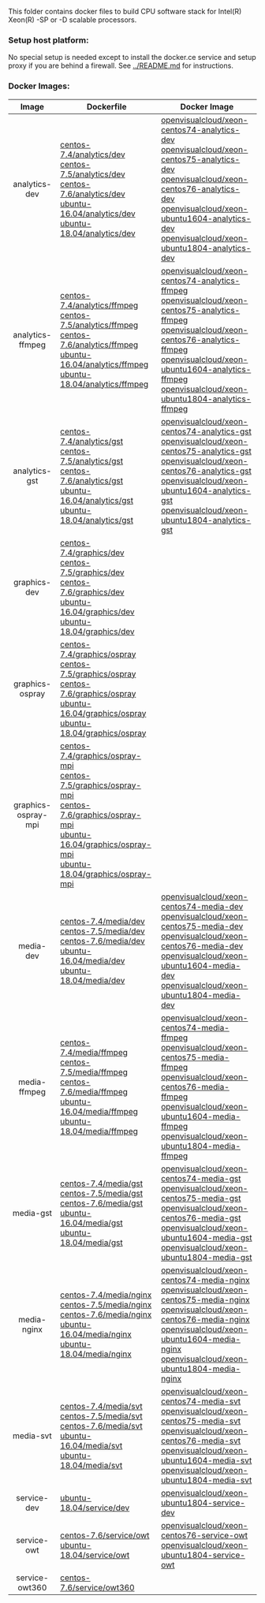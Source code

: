 This folder contains docker files to build CPU software stack for Intel(R) Xeon(R) -SP or -D scalable processors.

### Setup host platform:

No special setup is needed except to install the docker.ce service and setup proxy if you are behind a firewall. See [../README.md](../README.md) for instructions.

### Docker Images:

|Image|Dockerfile|Docker Image|
|:-:|---|---|
|analytics-dev|[centos-7.4/analytics/dev](centos-7.4/analytics/dev)<br>[centos-7.5/analytics/dev](centos-7.5/analytics/dev)<br>[centos-7.6/analytics/dev](centos-7.6/analytics/dev)<br>[ubuntu-16.04/analytics/dev](ubuntu-16.04/analytics/dev)<br>[ubuntu-18.04/analytics/dev](ubuntu-18.04/analytics/dev)|[openvisualcloud/xeon-centos74-analytics-dev](https://hub.docker.com/r/openvisualcloud/xeon-centos74-analytics-dev)<br>[openvisualcloud/xeon-centos75-analytics-dev](https://hub.docker.com/r/openvisualcloud/xeon-centos75-analytics-dev)<br>[openvisualcloud/xeon-centos76-analytics-dev](https://hub.docker.com/r/openvisualcloud/xeon-centos76-analytics-dev)<br>[openvisualcloud/xeon-ubuntu1604-analytics-dev](https://hub.docker.com/r/openvisualcloud/xeon-ubuntu1604-analytics-dev)<br>[openvisualcloud/xeon-ubuntu1804-analytics-dev](https://hub.docker.com/r/openvisualcloud/xeon-ubuntu1804-analytics-dev)|
|analytics-ffmpeg|[centos-7.4/analytics/ffmpeg](centos-7.4/analytics/ffmpeg)<br>[centos-7.5/analytics/ffmpeg](centos-7.5/analytics/ffmpeg)<br>[centos-7.6/analytics/ffmpeg](centos-7.6/analytics/ffmpeg)<br>[ubuntu-16.04/analytics/ffmpeg](ubuntu-16.04/analytics/ffmpeg)<br>[ubuntu-18.04/analytics/ffmpeg](ubuntu-18.04/analytics/ffmpeg)|[openvisualcloud/xeon-centos74-analytics-ffmpeg](https://hub.docker.com/r/openvisualcloud/xeon-centos74-analytics-ffmpeg)<br>[openvisualcloud/xeon-centos75-analytics-ffmpeg](https://hub.docker.com/r/openvisualcloud/xeon-centos75-analytics-ffmpeg)<br>[openvisualcloud/xeon-centos76-analytics-ffmpeg](https://hub.docker.com/r/openvisualcloud/xeon-centos76-analytics-ffmpeg)<br>[openvisualcloud/xeon-ubuntu1604-analytics-ffmpeg](https://hub.docker.com/r/openvisualcloud/xeon-ubuntu1604-analytics-ffmpeg)<br>[openvisualcloud/xeon-ubuntu1804-analytics-ffmpeg](https://hub.docker.com/r/openvisualcloud/xeon-ubuntu1804-analytics-ffmpeg)|
|analytics-gst|[centos-7.4/analytics/gst](centos-7.4/analytics/gst)<br>[centos-7.5/analytics/gst](centos-7.5/analytics/gst)<br>[centos-7.6/analytics/gst](centos-7.6/analytics/gst)<br>[ubuntu-16.04/analytics/gst](ubuntu-16.04/analytics/gst)<br>[ubuntu-18.04/analytics/gst](ubuntu-18.04/analytics/gst)|[openvisualcloud/xeon-centos74-analytics-gst](https://hub.docker.com/r/openvisualcloud/xeon-centos74-analytics-gst)<br>[openvisualcloud/xeon-centos75-analytics-gst](https://hub.docker.com/r/openvisualcloud/xeon-centos75-analytics-gst)<br>[openvisualcloud/xeon-centos76-analytics-gst](https://hub.docker.com/r/openvisualcloud/xeon-centos76-analytics-gst)<br>[openvisualcloud/xeon-ubuntu1604-analytics-gst](https://hub.docker.com/r/openvisualcloud/xeon-ubuntu1604-analytics-gst)<br>[openvisualcloud/xeon-ubuntu1804-analytics-gst](https://hub.docker.com/r/openvisualcloud/xeon-ubuntu1804-analytics-gst)|
|graphics-dev|[centos-7.4/graphics/dev](centos-7.4/graphics/dev)<br>[centos-7.5/graphics/dev](centos-7.5/graphics/dev)<br>[centos-7.6/graphics/dev](centos-7.6/graphics/dev)<br>[ubuntu-16.04/graphics/dev](ubuntu-16.04/graphics/dev)<br>[ubuntu-18.04/graphics/dev](ubuntu-18.04/graphics/dev)|<br><br><br><br>|
|graphics-ospray|[centos-7.4/graphics/ospray](centos-7.4/graphics/ospray)<br>[centos-7.5/graphics/ospray](centos-7.5/graphics/ospray)<br>[centos-7.6/graphics/ospray](centos-7.6/graphics/ospray)<br>[ubuntu-16.04/graphics/ospray](ubuntu-16.04/graphics/ospray)<br>[ubuntu-18.04/graphics/ospray](ubuntu-18.04/graphics/ospray)|<br><br><br><br>|
|graphics-ospray-mpi|[centos-7.4/graphics/ospray-mpi](centos-7.4/graphics/ospray-mpi)<br>[centos-7.5/graphics/ospray-mpi](centos-7.5/graphics/ospray-mpi)<br>[centos-7.6/graphics/ospray-mpi](centos-7.6/graphics/ospray-mpi)<br>[ubuntu-16.04/graphics/ospray-mpi](ubuntu-16.04/graphics/ospray-mpi)<br>[ubuntu-18.04/graphics/ospray-mpi](ubuntu-18.04/graphics/ospray-mpi)|<br><br><br><br>|
|media-dev|[centos-7.4/media/dev](centos-7.4/media/dev)<br>[centos-7.5/media/dev](centos-7.5/media/dev)<br>[centos-7.6/media/dev](centos-7.6/media/dev)<br>[ubuntu-16.04/media/dev](ubuntu-16.04/media/dev)<br>[ubuntu-18.04/media/dev](ubuntu-18.04/media/dev)|[openvisualcloud/xeon-centos74-media-dev](https://hub.docker.com/r/openvisualcloud/xeon-centos74-media-dev)<br>[openvisualcloud/xeon-centos75-media-dev](https://hub.docker.com/r/openvisualcloud/xeon-centos75-media-dev)<br>[openvisualcloud/xeon-centos76-media-dev](https://hub.docker.com/r/openvisualcloud/xeon-centos76-media-dev)<br>[openvisualcloud/xeon-ubuntu1604-media-dev](https://hub.docker.com/r/openvisualcloud/xeon-ubuntu1604-media-dev)<br>[openvisualcloud/xeon-ubuntu1804-media-dev](https://hub.docker.com/r/openvisualcloud/xeon-ubuntu1804-media-dev)|
|media-ffmpeg|[centos-7.4/media/ffmpeg](centos-7.4/media/ffmpeg)<br>[centos-7.5/media/ffmpeg](centos-7.5/media/ffmpeg)<br>[centos-7.6/media/ffmpeg](centos-7.6/media/ffmpeg)<br>[ubuntu-16.04/media/ffmpeg](ubuntu-16.04/media/ffmpeg)<br>[ubuntu-18.04/media/ffmpeg](ubuntu-18.04/media/ffmpeg)|[openvisualcloud/xeon-centos74-media-ffmpeg](https://hub.docker.com/r/openvisualcloud/xeon-centos74-media-ffmpeg)<br>[openvisualcloud/xeon-centos75-media-ffmpeg](https://hub.docker.com/r/openvisualcloud/xeon-centos75-media-ffmpeg)<br>[openvisualcloud/xeon-centos76-media-ffmpeg](https://hub.docker.com/r/openvisualcloud/xeon-centos76-media-ffmpeg)<br>[openvisualcloud/xeon-ubuntu1604-media-ffmpeg](https://hub.docker.com/r/openvisualcloud/xeon-ubuntu1604-media-ffmpeg)<br>[openvisualcloud/xeon-ubuntu1804-media-ffmpeg](https://hub.docker.com/r/openvisualcloud/xeon-ubuntu1804-media-ffmpeg)|
|media-gst|[centos-7.4/media/gst](centos-7.4/media/gst)<br>[centos-7.5/media/gst](centos-7.5/media/gst)<br>[centos-7.6/media/gst](centos-7.6/media/gst)<br>[ubuntu-16.04/media/gst](ubuntu-16.04/media/gst)<br>[ubuntu-18.04/media/gst](ubuntu-18.04/media/gst)|[openvisualcloud/xeon-centos74-media-gst](https://hub.docker.com/r/openvisualcloud/xeon-centos74-media-gst)<br>[openvisualcloud/xeon-centos75-media-gst](https://hub.docker.com/r/openvisualcloud/xeon-centos75-media-gst)<br>[openvisualcloud/xeon-centos76-media-gst](https://hub.docker.com/r/openvisualcloud/xeon-centos76-media-gst)<br>[openvisualcloud/xeon-ubuntu1604-media-gst](https://hub.docker.com/r/openvisualcloud/xeon-ubuntu1604-media-gst)<br>[openvisualcloud/xeon-ubuntu1804-media-gst](https://hub.docker.com/r/openvisualcloud/xeon-ubuntu1804-media-gst)|
|media-nginx|[centos-7.4/media/nginx](centos-7.4/media/nginx)<br>[centos-7.5/media/nginx](centos-7.5/media/nginx)<br>[centos-7.6/media/nginx](centos-7.6/media/nginx)<br>[ubuntu-16.04/media/nginx](ubuntu-16.04/media/nginx)<br>[ubuntu-18.04/media/nginx](ubuntu-18.04/media/nginx)|[openvisualcloud/xeon-centos74-media-nginx](https://hub.docker.com/r/openvisualcloud/xeon-centos74-media-nginx)<br>[openvisualcloud/xeon-centos75-media-nginx](https://hub.docker.com/r/openvisualcloud/xeon-centos75-media-nginx)<br>[openvisualcloud/xeon-centos76-media-nginx](https://hub.docker.com/r/openvisualcloud/xeon-centos76-media-nginx)<br>[openvisualcloud/xeon-ubuntu1604-media-nginx](https://hub.docker.com/r/openvisualcloud/xeon-ubuntu1604-media-nginx)<br>[openvisualcloud/xeon-ubuntu1804-media-nginx](https://hub.docker.com/r/openvisualcloud/xeon-ubuntu1804-media-nginx)|
|media-svt|[centos-7.4/media/svt](centos-7.4/media/svt)<br>[centos-7.5/media/svt](centos-7.5/media/svt)<br>[centos-7.6/media/svt](centos-7.6/media/svt)<br>[ubuntu-16.04/media/svt](ubuntu-16.04/media/svt)<br>[ubuntu-18.04/media/svt](ubuntu-18.04/media/svt)|[openvisualcloud/xeon-centos74-media-svt](https://hub.docker.com/r/openvisualcloud/xeon-centos74-media-svt)<br>[openvisualcloud/xeon-centos75-media-svt](https://hub.docker.com/r/openvisualcloud/xeon-centos75-media-svt)<br>[openvisualcloud/xeon-centos76-media-svt](https://hub.docker.com/r/openvisualcloud/xeon-centos76-media-svt)<br>[openvisualcloud/xeon-ubuntu1604-media-svt](https://hub.docker.com/r/openvisualcloud/xeon-ubuntu1604-media-svt)<br>[openvisualcloud/xeon-ubuntu1804-media-svt](https://hub.docker.com/r/openvisualcloud/xeon-ubuntu1804-media-svt)|
|service-dev|[ubuntu-18.04/service/dev](ubuntu-18.04/service/dev)|[openvisualcloud/xeon-ubuntu1804-service-dev](https://hub.docker.com/r/openvisualcloud/xeon-ubuntu1804-service-dev)|
|service-owt|[centos-7.6/service/owt](centos-7.6/service/owt)<br>[ubuntu-18.04/service/owt](ubuntu-18.04/service/owt)|[openvisualcloud/xeon-centos76-service-owt](https://hub.docker.com/r/openvisualcloud/xeon-centos76-service-owt)<br>[openvisualcloud/xeon-ubuntu1804-service-owt](https://hub.docker.com/r/openvisualcloud/xeon-ubuntu1804-service-owt)|
|service-owt360|[centos-7.6/service/owt360](centos-7.6/service/owt360)||

